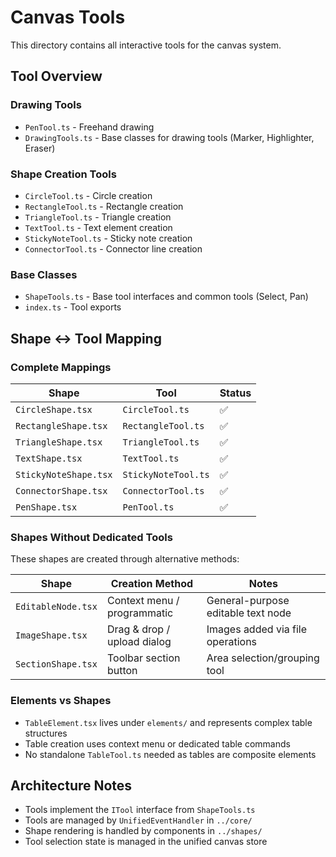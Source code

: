 # Canvas Tools

This directory contains all interactive tools for the canvas system.

## Tool Overview

### Drawing Tools
- `PenTool.ts` - Freehand drawing
- `DrawingTools.ts` - Base classes for drawing tools (Marker, Highlighter, Eraser)

### Shape Creation Tools
- `CircleTool.ts` - Circle creation
- `RectangleTool.ts` - Rectangle creation  
- `TriangleTool.ts` - Triangle creation
- `TextTool.ts` - Text element creation
- `StickyNoteTool.ts` - Sticky note creation
- `ConnectorTool.ts` - Connector line creation

### Base Classes
- `ShapeTools.ts` - Base tool interfaces and common tools (Select, Pan)
- `index.ts` - Tool exports

## Shape ↔ Tool Mapping

### Complete Mappings
| Shape | Tool | Status |
|-------|------|--------|
| `CircleShape.tsx` | `CircleTool.ts` | ✅ |
| `RectangleShape.tsx` | `RectangleTool.ts` | ✅ |
| `TriangleShape.tsx` | `TriangleTool.ts` | ✅ |
| `TextShape.tsx` | `TextTool.ts` | ✅ |
| `StickyNoteShape.tsx` | `StickyNoteTool.ts` | ✅ |
| `ConnectorShape.tsx` | `ConnectorTool.ts` | ✅ |
| `PenShape.tsx` | `PenTool.ts` | ✅ |

### Shapes Without Dedicated Tools
These shapes are created through alternative methods:

| Shape | Creation Method | Notes |
|-------|----------------|-------|
| `EditableNode.tsx` | Context menu / programmatic | General-purpose editable text node |
| `ImageShape.tsx` | Drag & drop / upload dialog | Images added via file operations |
| `SectionShape.tsx` | Toolbar section button | Area selection/grouping tool |

### Elements vs Shapes
- `TableElement.tsx` lives under `elements/` and represents complex table structures
- Table creation uses context menu or dedicated table commands
- No standalone `TableTool.ts` needed as tables are composite elements

## Architecture Notes

- Tools implement the `ITool` interface from `ShapeTools.ts`
- Tools are managed by `UnifiedEventHandler` in `../core/`
- Shape rendering is handled by components in `../shapes/`
- Tool selection state is managed in the unified canvas store
